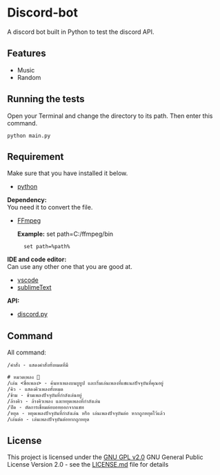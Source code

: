 # Discord-bot

A discord bot built in Python to test the discord API.


## Features

- Music
- Random


## Running the tests

Open your Terminal and change the directory to its path. Then enter this command.

    python main.py


## Requirement

Make sure that you have installed it below. </br>

- [python](https://www.python.org/downloads/)

**Dependency:** </br>
 You need it to convert the file.
- [FFmpeg](https://ffmpeg.org/download.html)

  **Example:** set path=C:/ffmpeg/bin

        set path=%path%

**IDE and code editor:** </br>
 Can use any other one that you are good at.
- [vscode](https://code.visualstudio.com/)
- [sublimeText](https://www.sublimetext.com/)

**API:** </br>
 - [discord.py](https://pypi.org/project/discord.py/)


## Command

All command:

    /คำสั่ง - แสดงคำสั่งทั้งหมดที่มี

    # หมวดเพลง 🎵
    /เล่น <ชื่อเพลง> - ค้นหาเพลงบนยูทูป และเริ่มเล่นเพลงที่แชแนลปัจจุบันที่คุณอยู่
    /คิว - แสดงคิวเพลงทั้งหมด
    /ข้าม - ข้ามเพลงปัจจุบันที่กำลังเล่นอยู่
    /ล้างคิว - ล้างคิวเพลง และหยุดเพลงที่กำลังเล่น
    /ปิด - ตัดการเชื่อมต่อบอทออกจากแชท
    /หยุด - หยุดเพลงปัจจุบันที่กำลังเล่น หรือ เล่นเพลงปัจจุบันต่อ หากถูกหยุดไว้แล้ว
    /เล่นต่อ - เล่นเพลงปัจจุบันต่อหากถูกหยุด


## License

This project is licensed under the [GNU GPL v2.0](Discord-bot/LICENSE.md)
GNU General Public License Version 2.0 - see the [LICENSE.md](Discord-bot/LICENSE.md) file for
details
